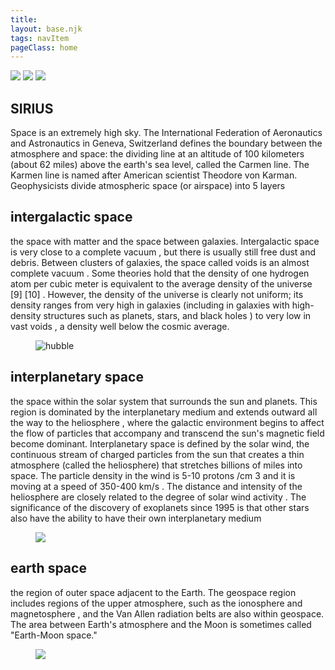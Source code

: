 ```yaml
---
title: 
layout: base.njk
tags: navItem
pageClass: home
---
```

<section class="parallax">
<img src="/images/cosmos-gb472637dd_1920.jpg" id="backgr">
<img src="/images/nasa-Yj1M5riCKk4-unsplash.jpg" id="ast" >
<img src="/images/nasa-earth.png" id="earth">
<h2 id="text"> SIRIUS</h2>
</section>


Space is an extremely high sky. The International Federation of Aeronautics and Astronautics in Geneva, Switzerland defines the boundary between the atmosphere and space: the dividing line at an altitude of 100 kilometers (about 62 miles) above the earth's sea level, called the Carmen line. The Karmen line is named after American scientist Theodore von Karman. Geophysicists divide atmospheric space (or airspace) into 5 layers

## intergalactic space

the space with matter and the space between galaxies. Intergalactic space is very close to a complete vacuum , but there is usually still free dust and debris. Between clusters of galaxies, the space called voids is an almost complete vacuum . Some theories hold that the density of one hydrogen atom per cubic meter is equivalent to the average density of the universe [9] [10] . However, the density of the universe is clearly not uniform; its density ranges from very high in galaxies (including in galaxies with high-density structures such as planets, stars, and black holes ) to very low in vast voids , a density well below the cosmic average.
<figure>
<img src="/images/hubble.jpg" alt="hubble">
</figure>

## interplanetary space
the space within the solar system that surrounds the sun and planets. This region is dominated by the interplanetary medium and extends outward all the way to the heliosphere , where the galactic environment begins to affect the flow of particles that accompany and transcend the sun's magnetic field become dominant. Interplanetary space is defined by the solar wind, the continuous stream of charged particles from the sun that creates a thin atmosphere (called the heliosphere) that stretches billions of miles into space. The particle density in the wind is 5-10 protons /cm 3 and it is moving at a speed of 350-400 km/s  . The distance and intensity of the heliosphere are closely related to the degree of solar wind activity . The significance of the discovery of exoplanets since 1995 is that other stars also have the ability to have their own interplanetary medium
<figure>
<img src="/" alt=" ">
</figure>

## earth space
the region of outer space adjacent to the Earth. The geospace region includes regions of the upper atmosphere, such as the ionosphere and magnetosphere , and the Van Allen radiation belts are also within geospace. The area between Earth's atmosphere and the Moon is sometimes called "Earth-Moon space."
<figure>
<img src="/" alt=" ">
</figure>
